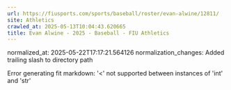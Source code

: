 ```yaml
---
url: https://fiusports.com/sports/baseball/roster/evan-alwine/12811/
site: Athletics
crawled_at: 2025-05-13T10:04:43.620665
title: Evan Alwine - 2025 - Baseball - FIU Athletics
---
```

normalized_at: 2025-05-22T17:17:21.564126
normalization_changes: Added trailing slash to directory path

Error generating fit markdown: '<' not supported between instances of 'int' and 'str'